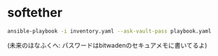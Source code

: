 # softether
```bash
ansible-playbook -i inventory.yaml --ask-vault-pass playbook.yaml
```
(未来のほなふくへ: パスワードはbitwadenのセキュアメモに書いてるよ)
